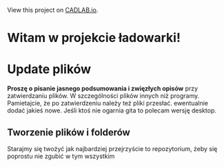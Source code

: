 View this project on [CADLAB.io](https://cadlab.io/project/28066). 

# Witam w projekcie ładowarki!

# Update plików
**Proszę o pisanie jasnego podsumowania i zwięzłych opisów** przy zatwierdzaniu plików. W szczególności plików innych niż programy. Pamietajcie, że po zatwierdzeniu należy też pliki przesłać. ewentualnie dodać jakieś nowe. Jeśli ktoś nie ogarnia gita to polecam wersję desktop.
## Tworzenie plików i folderów
Starajmy się twożyć jak najbardziej przejrzyście to repozytorium, żeby się poprostu nie zgubić w tym wszystkim
